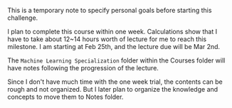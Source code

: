 
This is a temporary note to specify personal goals before starting this challenge.

I plan to complete this course within one week.
Calculations show that I have to take about 12~14 hours worth of lecture for me to reach this milestone.
I am starting at Feb 25th, and the lecture due will be Mar 2nd.

The `Machine Learning Specialization` folder within the Courses folder will have notes following the progression of the lecture.

Since I don't have much time with the one week trial, the contents can be rough and not organized.
But I later plan to organize the knowledge and concepts to move them to Notes folder.
